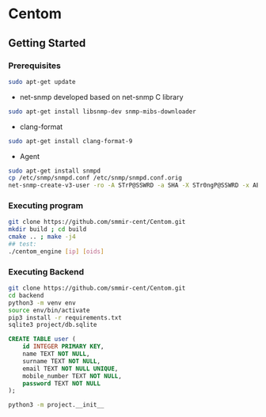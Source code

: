 # Centom
<!-- GETTING STARTED -->
## Getting Started

### Prerequisites

```sh
sudo apt-get update
```

* net-snmp
 developed based on net-snmp C library

 ```sh
 sudo apt-get install libsnmp-dev snmp-mibs-downloader
 ```

* clang-format

 ```sh
 sudo apt-get install clang-format-9
 ```

* Agent
<!-- https://kifarunix.com/install-and-configure-snmp-on-ubuntu-debian/ -->
 <!-- cp /usr/bin/net-snmp-create-v3-user ~/
 sed -ie '/prefix=/adatarootdir=${prefix}\/share' /usr/bin/net-snmp-create-v3-user -->
 ```sh
 sudo apt-get install snmpd
 cp /etc/snmp/snmpd.conf /etc/snmp/snmpd.conf.orig
 net-snmp-create-v3-user -ro -A STrP@SSWRD -a SHA -X STr0ngP@SSWRD -x AES snmpadmin
 ```
 <!-- snmpwalk -v3 -a SHA -A STrP@SSWRD -x AES -X STr0ngP@SSWRD -l authPriv -u snmpadmin 192.168.220.129 >> /home/user/Centom/output.txt -->
### Executing program

```sh
git clone https://github.com/smmir-cent/Centom.git
mkdir build ; cd build 
cmake .. ; make -j4
## test:
./centom_engine [ip] [oids]
```
### Executing Backend

```sh
git clone https://github.com/smmir-cent/Centom.git
cd backend
python3 -m venv env
source env/bin/activate
pip3 install -r requirements.txt
sqlite3 project/db.sqlite
```

```sql
CREATE TABLE user (
	id INTEGER PRIMARY KEY,
	name TEXT NOT NULL,
	surname TEXT NOT NULL,
	email TEXT NOT NULL UNIQUE,
	mobile_number TEXT NOT NULL,
	password TEXT NOT NULL
);
```

```sh
python3 -m project.__init__
```
